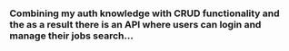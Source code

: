 ### Combining my auth knowledge with CRUD functionality and the as a result there is an API where users can login and manage their jobs search...

